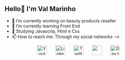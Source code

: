 ## Hello👋 I'm Val Marinho

- 🔭 I’m currently working on beauty products reseller
- 🌱 I’m currently learning Front End
- 📖 Studying Javascrip, Html e Css
- 📫 How to reach me: Through my social networks
-->
<!-- Social icons section -->
<p align="center">
  <a href="https://www.youtube.com/c/@thevaldenice110"><img width="32px" alt="Youtube" title="Youtube" src="https://i.imgur.com/qiXu7b2.png"/></a>
  &#8287;&#8287;&#8287;&#8287;&#8287;
  <a href="https://www.linkedin.com/in/valdenicedeassismarinho/"><img width="32px" alt="LinkedIn" title="LinkedIn" src="https://i.imgur.com/yRpa1dQ.png"/></a>
  &#8287;&#8287;&#8287;&#8287;&#8287;
  <a href="https://twitter.com/@vadenice110M"><img width="32px" alt="Twitter" title="Twitter" src="https://i.imgur.com/AixJgnm.png"/></a>
  &#8287;&#8287;&#8287;&#8287;&#8287;
  <a href="https://discord.gg/fPrdqh3Zfu" alt="Discord" title="Dev Pro Tips Discord Server"><img width="32px" src="https://i.imgur.com/OViZO8J.png"/></a>
  &#8287;&#8287;&#8287;&#8287;&#8287;
  <a href="https://dev.to/valdenice"><img width="32px" alt="Dev.to" title="valdenice Dev.to" src="https://i.imgur.com/mVm29vK.png"></a>
  &#8287;&#8287;&#8287;&#8287;&#8287;
 
</p>


















































































































